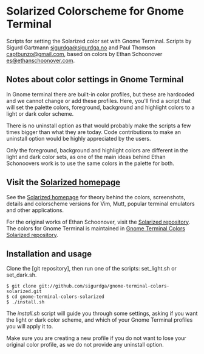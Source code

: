 Solarized Colorscheme for Gnome Terminal
========================================

Scripts for setting the Solarized color set with Gnome Terminal. Scripts by
Sigurd Gartmann <sigurdga@sigurdga.no> and Paul Thomson <captbunzo@gmail.com>,
based on colors by Ethan Schoonover <es@ethanschoonover.com>.

Notes about color settings in Gnome Terminal
--------------------------------------------

In Gnome terminal there are built-in color profiles, but these are hardcoded
and we cannot change or add these profiles. Here, you'll find a script that
will set the palette colors, foreground, background and highlight colors to
a light or dark color scheme.

There is no uninstall option as that would probably make the scripts a few
times bigger than what they are today. Code contributions to make an uninstall
option would be highly appreciated by the users.

Only the foreground, background and highlight colors are different in the light
and dark color sets, as one of the main ideas behind Ethan Schonoovers work is
to use the same colors in the palette for both.

Visit the [Solarized homepage]
------------------------------

See the [Solarized homepage] for theory behind the colors, screenshots, details
and colorscheme versions for Vim, Mutt, popular terminal emulators and other
applications.

For the original works of Ethan Schoonover, visit the [Solarized repository].
The colors for Gnome Terminal is maintained in [Gnome Terminal Colors Solarized
repository].

Installation and usage
----------------------

Clone the [git repository], then run one of the scripts: set_light.sh or
set_dark.sh.

    $ git clone git://github.com/sigurdga/gnome-terminal-colors-solarized.git
    $ cd gnome-terminal-colors-solarized
    $ ./install.sh

The _install.sh_ script will guide you through some settings, asking if you
want the light or dark color scheme, and which of your Gnome Terminal profiles
you will apply it to.

Make sure you are creating a new profile if you do not want to lose your
original color profile, as we do not provide any uninstall option.


[Solarized homepage]:   http://ethanschoonover.com/solarized
[Solarized repository]: https://github.com/altercation/solarized
[Gnome Terminal Colors Solarized repository]: https://github.com/sigurdga/gnome-terminal-colors-solarized
